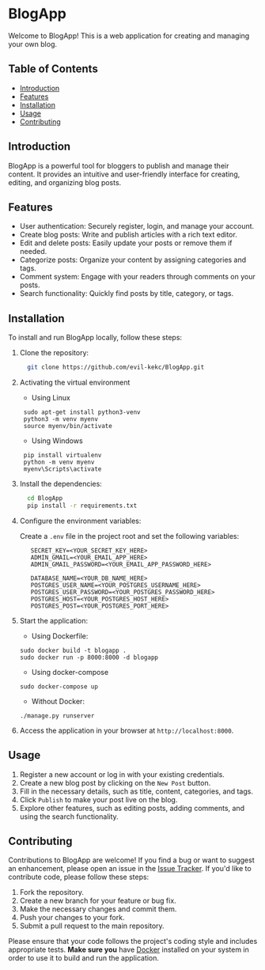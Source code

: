 # BlogApp

Welcome to BlogApp! This is a web application for creating and managing your own blog.

## Table of Contents

- [Introduction](#introduction)
- [Features](#features)
- [Installation](#installation)
- [Usage](#usage)
- [Contributing](#contributing)

## Introduction

BlogApp is a powerful tool for bloggers to publish and manage their content. It provides an intuitive and user-friendly
interface for creating, editing, and organizing blog posts.

## Features

- User authentication: Securely register, login, and manage your account.
- Create blog posts: Write and publish articles with a rich text editor.
- Edit and delete posts: Easily update your posts or remove them if needed.
- Categorize posts: Organize your content by assigning categories and tags.
- Comment system: Engage with your readers through comments on your posts.
- Search functionality: Quickly find posts by title, category, or tags.

## Installation

To install and run BlogApp locally, follow these steps:

1. Clone the repository:
    ```sh
      git clone https://github.com/evil-kekc/BlogApp.git
    ```

2. Activating the virtual environment
   * Using Linux
   ```shell
    sudo apt-get install python3-venv
    python3 -m venv myenv
    source myenv/bin/activate
   ```
   
   * Using Windows
   ```shell
    pip install virtualenv
    python -m venv myenv
    myenv\Scripts\activate
   ```

3. Install the dependencies:
    ```sh
      cd BlogApp
      pip install -r requirements.txt
    ```
4. Configure the environment variables:

   Create a `.env` file in the project root and set the following variables:
   ```dotenv
      SECRET_KEY=<YOUR_SECRET_KEY_HERE>
      ADMIN_GMAIL=<YOUR_EMAIL_APP_HERE>
      ADMIN_GMAIL_PASSWORD=<YOUR_EMAIL_APP_PASSWORD_HERE>
      
      DATABASE_NAME=<YOUR_DB_NAME_HERE>
      POSTGRES_USER_NAME=<YOUR_POSTGRES_USERNAME_HERE>
      POSTGRES_USER_PASSWORD=<YOUR_POSTGRES_PASSWORD_HERE>
      POSTGRES_HOST=<YOUR_POSTGRES_HOST_HERE>
      POSTGRES_POST=<YOUR_POSTGRES_PORT_HERE>
   ```

5. Start the application:
   * Using Dockerfile:
   ```shell
   sudo docker build -t blogapp .
   sudo docker run -p 8000:8000 -d blogapp
   ```
   
   * Using docker-compose
   ```shell
   sudo docker-compose up
   ```
   
   * Without Docker:
   ```shell
   ./manage.py runserver 
   ```

6. Access the application in your browser at `http://localhost:8000`.

## Usage

1. Register a new account or log in with your existing credentials.
2. Create a new blog post by clicking on the `New Post` button.
3. Fill in the necessary details, such as title, content, categories, and tags.
4. Click `Publish` to make your post live on the blog.
5. Explore other features, such as editing posts, adding comments, and using the search functionality.

## Contributing

Contributions to BlogApp are welcome! If you find a bug or want to suggest an enhancement, please open an issue in
the [Issue Tracker](https://github.com/evil-kekc/BlogApp/issues). If you'd like to contribute code, please follow these
steps:

1. Fork the repository.
2. Create a new branch for your feature or bug fix.
3. Make the necessary changes and commit them.
4. Push your changes to your fork.
5. Submit a pull request to the main repository.

Please ensure that your code follows the project's coding style and includes appropriate tests.
**Make sure you** have [Docker](https://www.docker.com) installed on your system in order to use it to build and run the application.
